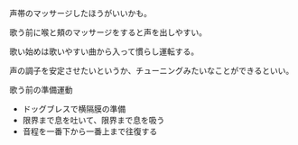 声帯のマッサージしたほうがいいかも。

歌う前に喉と頬のマッサージをすると声を出しやすい。

歌い始めは歌いやすい曲から入って慣らし運転する。

声の調子を安定させたいというか、チューニングみたいなことができるといい。

歌う前の準備運動

- ドッグブレスで横隔膜の準備
- 限界まで息を吐いて、限界まで息を吸う
- 音程を一番下から一番上まで往復する
